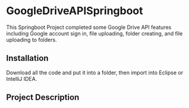 # GoogleDriveAPISpringboot

This Springboot Project completed some Google Drive API features including Google account sign in, file uploading, folder creating, and file uploading to folders.

## Installation

Download all the code and put it into a folder, then import into Eclipse or IntelliJ IDEA.


## Project Description


